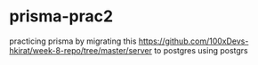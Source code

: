 # prisma-prac2
practicing prisma by migrating this https://github.com/100xDevs-hkirat/week-8-repo/tree/master/server to postgres using postgrs
